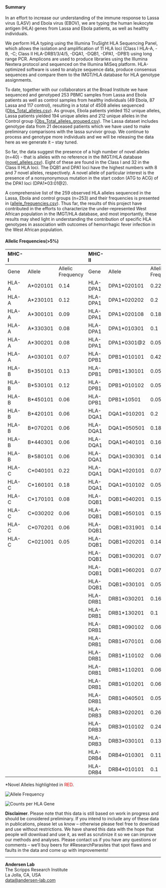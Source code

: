 #### Summary
In an effort to increase our understanding of the immune response to Lassa virus (LASV) and Ebola virus (EBOV), we are typing the human leukocyte antigen (HLA) genes from Lassa and Ebola patients, as well as healthy individuals.

We perform HLA typing using the Illumina TruSight HLA Sequencing Panel, which allows the isolation and amplification of 11 HLA loci (Class I HLA-A, -B, -C; Class II HLA-DRB1/3/4/5, -DQA1, -DQB1, -DPA1, -DPB1) using long range PCR. Amplicons are used to produce libraries using the Illumina Nextera protocol and sequenced on the Illumina MiSeq platform. HLA-optimized software is used to analyze sequence data, produce consensus sequences and compare them to the IMGT/HLA database for HLA genotype assignments.

To date, together with our collaborators at the Broad Institute we have sequenced and genotyped 253 PBMC samples from Lassa and Ebola patients as well as control samples from healthy individuals (49 Ebola, 87 Lassa and 117 control), resulting in a total of 4508 alleles sequenced ([Obs_Total_alleles.csv](https://github.com/andersen-lab/lassa-ebola-hla/blob/master/Obs_Total_alleles.csv)). As groups, Ebola patients yielded 152 unique alleles, Lassa patients yielded 194 unique alleles and 212 unique alleles in the Control group ([Obs_Total_alleles_grouped.csv](https://github.com/andersen-lab/lassa-ebola-hla/blob/master/Obs_Total_alleles_grouped.csv)). The Lassa dataset includes genotype data from 21 deceased patients which we have used to make preliminary comparisons with the lassa survivor group. We continue to process and genotype more individuals and we will be releasing the data here as we generate it – stay tuned.

So far, the data suggest the presence of a high number of novel alleles (n=40) - that is alleles with no reference in the IMGT/HLA database ([novel_alleles.csv](https://github.com/andersen-lab/lassa-ebola-hla/blob/master/novel_alleles.csv)). Eight of these are found in the Class I and 32 in the Class II HLA loci. The DQB1 and DPA1 loci have the highest numbers with 8 and 7 novel alleles, respectively. A novel allele of particular interest is the presence of a nonsynonymous mutation in the start codon (ATG to ACG) of the DPA1 loci (DPA1*03:01@2).

A comprehensive list of the 259 observed HLA alleles sequenced in the Lassa, Ebola and control groups (n=253) and their frequencies is presented in ([allele_frequencies.csv](https://github.com/andersen-lab/lassa-ebola-hla/blob/master/allele_frequencies.csv)). Thus far, the results of this project have contributed in the efforts to characterize the under-represented West African population in the IMGT/HLA database, and most importantly, these results may shed light in understanding the contribution of specific HLA genotypes in association with outcomes of hemorrhagic fever infection in the West African population.

#### Allelic Frequencies(>5%)

| MHC-I |          |                   | MHC-II   |             |                   |
| :--   | :--      |               :-- | :--      | :--         |               :-- |
| Gene  | Allele   | Allelic Frequency | Gene     | Allele      | Allelic Frequency |
| HLA-A | A*020101 |              0.14 | HLA-DPA1 | DPA1*020101 |              0.22 |
| HLA-A | A*230101 |              0.12 | HLA-DPA1 | DPA1*020202 |               0.2 |
| HLA-A | A*300101 |              0.09 | HLA-DPA1 | DPA1*020108 |              0.18 |
| HLA-A | A*330301 |              0.08 | HLA-DPA1 | DPA1*010301 |               0.1 |
| HLA-A | A*300201 |              0.08 | HLA-DPA1 | DPA1*0301@2 |              0.05 |
| HLA-A | A*030101 |              0.07 | HLA-DPB1 | DPB1*010101 |              0.42 |
| HLA-B | B*350101 |              0.13 | HLA-DPB1 | DPB1*130101 |              0.05 |
| HLA-B | B*530101 |              0.12 | HLA-DPB1 | DPB1*010102 |              0.05 |
| HLA-B | B*450101 |              0.06 | HLA-DPB1 | DPB1*10501  |              0.05 |
| HLA-B | B*420101 |              0.06 | HLA-DQA1 | DQA1*010201 |               0.2 |
| HLA-B | B*070201 |              0.06 | HLA-DQA1 | DQA1*050501 |              0.18 |
| HLA-B | B*440301 |              0.06 | HLA-DQA1 | DQA1*040101 |              0.16 |
| HLA-B | B*580101 |              0.06 | HLA-DQA1 | DQA1*030301 |              0.14 |
| HLA-C | C*040101 |              0.22 | HLA-DQA1 | DQA1*020101 |              0.07 |
| HLA-C | C*160101 |              0.18 | HLA-DQA1 | DQA1*010102 |              0.05 |
| HLA-C | C*170101 |              0.08 | HLA-DQB1 | DQB1*040201 |              0.15 |
| HLA-C | C*030202 |              0.06 | HLA-DQB1 | DQB1*050101 |              0.15 |
| HLA-C | C*070201 |              0.06 | HLA-DQB1 | DQB1*031901 |              0.14 |
| HLA-C | C*021001 |              0.05 | HLA-DQB1 | DQB1*020201 |              0.14 |
|       |          |                   | HLA-DQB1 | DQB1*030201 |              0.07 |
|       |          |                   | HLA-DQB1 | DQB1*060201 |              0.07 |
|       |          |                   | HLA-DQB1 | DQB1*030101 |              0.05 |
|       |          |                   | HLA-DRB1 | DRB1*030201 |              0.16 |
|       |          |                   | HLA-DRB1 | DRB1*130201 |               0.1 |
|       |          |                   | HLA-DRB1 | DRB1*090102 |              0.06 |
|       |          |                   | HLA-DRB1 | DRB1*070101 |              0.06 |
|       |          |                   | HLA-DRB1 | DRB1*110102 |              0.06 |
|       |          |                   | HLA-DRB1 | DRB1*110201 |              0.06 |
|       |          |                   | HLA-DRB1 | DRB1*010201 |              0.06 |
|       |          |                   | HLA-DRB1 | DRB1*040501 |              0.05 |
|       |          |                   | HLA-DRB3 | DRB3*020201 |              0.26 |
|       |          |                   | HLA-DRB3 | DRB3*010102 |              0.24 |
|       |          |                   | HLA-DRB3 | DRB3*030101 |              0.13 |
|       |          |                   | HLA-DRB4 | DRB4*010301 |              0.11 |
|       |          |                   | HLA-DRB4 | DRB4*010101 |               0.1 |

\*Novel Alleles highlighted in <span style="color: red;">RED</span>.

![Allele Frequency](https://raw.githubusercontent.com/andersen-lab/lassa-ebola-hla/master/img/allelic_frequency.png)

![Counts per HLA Gene](https://raw.githubusercontent.com/andersen-lab/lassa-ebola-hla/master/img/counts.png)

**Disclaimer**. Please note that this data is still based on work in progress and should be considered preliminary. If you intend to include any of these data in publications, please let us know – otherwise please feel free to download and use without restrictions. We have shared this data with the hope that people will download and use it, as well as scrutinize it so we can improve our methods and analyses. Please contact us if you have any questions or comments – we’ll buy beers for #ResearchParasites that spot flaws and faults in the data and come up with improvements!

---
**Andersen Lab**  
The Scripps Research Institute  
La Jolla, CA, USA  
[data@andersen-lab.com](mailto:data@andersen-lab.com)
